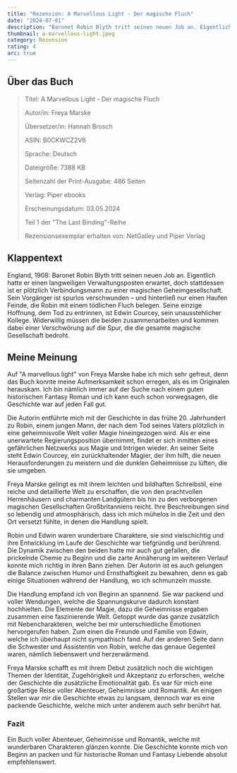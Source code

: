 ```yaml
---
title: "Rezension: A Marvellous Light - Der magische Fluch"
date: "2024-07-01"
description: "Baronet Robin Blyth tritt seinen neuen Job an. Eigentlich hatte er einen langweiligen Verwaltungsposten erwartet, doch stattdessen ist er plötzlich Verbindungsmann zu einer magischen Geheimgesellschaft. Sein Vorgänger ist spurlos verschwunden – und hinterließ nur einen Haufen Feinde, die Robin mit einem tödlichen Fluch belegen."
thumbnail: a-marvellous-light.jpeg
category: Rezension
rating: 4
arc: true
---
```


## Über das Buch

> Titel: A Marvellous Light - Der magische Fluch
>
> Autor/in: Freya Marske
>
> Übersetzer/in: Hannah Brosch
>
> ASIN: B0CKWCZ2V6
>
> Sprache: Deutsch
>
> Dateigröße: 7388 KB
>
> Seitenzahl der Print-Ausgabe: 486 Seiten
>
> Verlag: Piper ebooks
>
> Erscheinungsdatum: 03.05.2024
>
> Teil 1 der "The Last Binding"-Reihe
>
> Rezensionsexemplar erhalten von: NetGalley und Piper Verlag

## Klappentext

England, 1908: Baronet Robin Blyth tritt seinen neuen Job an. Eigentlich hatte er einen langweiligen Verwaltungsposten erwartet, doch stattdessen ist er plötzlich Verbindungsmann zu einer magischen Geheimgesellschaft. Sein Vorgänger ist spurlos verschwunden – und hinterließ nur einen Haufen Feinde, die Robin mit einem tödlichen Fluch belegen. Seine einzige Hoffnung, dem Tod zu entrinnen, ist Edwin Courcey, sein unausstehlicher Kollege. Widerwillig müssen die beiden zusammenarbeiten und kommen dabei einer Verschwörung auf die Spur, die die gesamte magische Gesellschaft bedroht.

## Meine Meinung

Auf "A marvellous light" von Freya Marske habe ich mich sehr gefreut, denn das Buch konnte meine Aufmerksamkeit schon erregen, als es im Originalen herauskam. Ich bin nämlich immer auf der Suche nach einem guten historischen Fantasy Roman und ich kann euch schon vorwegsagen, die Geschichte war auf jeden Fall gut.

Die Autorin entführte mich mit der Geschichte in das frühe 20. Jahrhundert zu Robin, einem jungen Mann, der nach dem Tod seines Vaters plötzlich in eine geheimnisvolle Welt voller Magie hineingezogen wird. Als er eine unerwartete Regierungsposition übernimmt, findet er sich inmitten eines gefährlichen Netzwerks aus Magie und Intrigen wieder. An seiner Seite steht Edwin Courcey, ein zurückhaltender Magier, der ihm hilft, die neuen Herausforderungen zu meistern und die dunklen Geheimnisse zu lüften, die sie umgeben.

Freya Marske gelingt es mit ihrem leichten und bildhaften Schreibstil, eine reiche und detaillierte Welt zu erschaffen, die von den prachtvollen Herrenhäusern und charmanten Landgütern bis hin zu den verborgenen magischen Gesellschaften Großbritanniens reicht. Ihre Beschreibungen sind so lebendig und atmosphärisch, dass ich mich mühelos in die Zeit und den Ort versetzt fühlte, in denen die Handlung spielt.

Robin und Edwin waren wunderbare Charaktere, sie sind vielschichtig und ihre Entwicklung im Laufe der Geschichte war tiefgründig und berührend. Die Dynamik zwischen den beiden hatte mir auch gut gefallen, die prickelnde Chemie zu Beginn und die zarte Annäherung im weiteren Verlauf konnte mich richtig in ihren Bann ziehen. Der Autorin ist es auch gelungen die Balance zwischen Humor und Ernsthaftigkeit zu bewahren, denn es gab einige Situationen während der Handlung, wo ich schmunzeln musste.

Die Handlung empfand ich von Beginn an spannend. Sie war packend und voller Wendungen, welche die Spannungskurve dadurch konstant hochhielten. Die Elemente der Magie, dazu die Geheimnisse ergaben zusammen eine faszinierende Welt. Getoppt wurde das ganze zusätzlich mit Nebencharakteren, welche bei mir unterschiedliche Emotionen hervorgerufen haben. Zum einen die Freunde und Familie von Edwin, welche ich überhaupt nicht sympathisch fand. Auf der anderen Seite dann die Schwester und Assistentin von Robin, welche das genaue Gegenteil waren, nämlich liebenswert und herzerwärmend.

Freya Marske schafft es mit ihrem Debut zusätzlich noch die wichtigen Themen der Identität, Zugehörigkeit und Akzeptanz zu erforschen, welche der Geschichte die zusätzliche Emotionalität gab. Es war für mich eine großartige Reise voller Abenteuer, Geheimnisse und Romantik. An einigen Stellen war mir die Geschichte etwas zu langsam, dennoch war es eine packende Geschichte, welche mich unter anderem auch sehr berührt hat.

### Fazit

Ein Buch voller Abenteuer, Geheimnisse und Romantik, welche mit wunderbaren Charakteren glänzen konnte. Die Geschichte konnte mich von Beginn an packen und für historische Roman und Fantasy Liebende absolut empfehlenswert.
